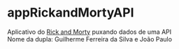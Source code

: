 # appRickandMortyAPI
Aplicativo do [Rick and Morty](https://rickandmortyapi.com/) puxando dados de uma API\
Nome da dupla: Guilherme Ferreira da Silva e João Paulo
